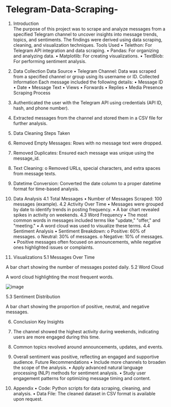 # Telegram-Data-Scraping-

1. Introduction  
The purpose of this project was to scrape and analyze messages from a specified Telegram channel to uncover insights into message trends, topics, and sentiments. The findings were derived using data scraping, cleaning, and visualization techniques. 
Tools Used 
•	Telethon: For Telegram API integration and data scraping. 
•	Pandas: For organizing and analyzing data. 
•	Matplotlib: For creating visualizations. 
•	TextBlob: For performing sentiment analysis. 
  
2. Data Collection 
Data Source 
•	Telegram Channel: Data was scraped from a specified channel or group using its username or ID. 
Collected Information 
Each message included the following details: 
•	Message ID 
•	Date 
•	Message Text 
•	Views 
•	Forwards 
•	Replies 
• 	Media Presence Scraping Process 
1.	Authenticated the user with the Telegram API using credentials (API ID, hash, and phone number). 
2.	Extracted messages from the channel and stored them in a CSV file for further analysis. 
  
3. Data Cleaning 
Steps Taken 
1.	Removed Empty Messages: Rows with no message text were dropped. 
2.	Removed Duplicates: Ensured each message was unique using the message_id. 
3.	Text Cleaning: 
	o 	Removed URLs, special characters, and extra spaces from message texts. 
4.	Datetime Conversion: Converted the date column to a proper datetime format for time-based analysis. 
  
4. Data Analysis 
4.1 Total Messages 
	• 	Number of Messages Scraped: 100 messages (example). 
4.2 Activity Over Time 
•	Messages were grouped by date to identify trends in posting frequency. 
•	A bar chart revealed spikes in activity on weekends. 
4.3 Word Frequency 
•	The most common words in messages included terms like "update," "offer," and "meeting." 
•	A word cloud was used to visualize these terms. 
4.4 Sentiment Analysis 
•	Sentiment Breakdown: 
o 	Positive: 60% of messages. o 	Neutral: 30% of messages. o 	Negative: 10% of messages. 
•	Positive messages often focused on announcements, while negative ones highlighted issues or complaints. 
  
 
 
5. Visualizations 
5.1 Messages Over Time 
  
A bar chart showing the number of messages posted daily. 
5.2 Word Cloud 
  
A word cloud highlighting the most frequent words. 
 
 ![image](https://github.com/user-attachments/assets/1ff3da5a-149d-4085-a7f7-17d94bfb5836)

 
 
 
5.3 Sentiment Distribution 
  
A bar chart showing the proportion of positive, neutral, and negative messages. 
  
6. Conclusion 
Key Insights 
1.	The channel showed the highest activity during weekends, indicating users are more engaged during this time. 
2.	Common topics revolved around announcements, updates, and events. 
3.	Overall sentiment was positive, reflecting an engaged and supportive audience. 
Future Recommendations 
•	Include more channels to broaden the scope of the analysis. 
•	Apply advanced natural language processing (NLP) methods for sentiment analysis. 
•	Study user engagement patterns for optimizing message timing and content. 
  
7. Appendix 
•	Code: Python scripts for data scraping, cleaning, and analysis. 
•	Data File: The cleaned dataset in CSV format is available upon request. 
 
